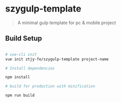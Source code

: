 # szygulp-template

> A minimal gulp template for pc & mobile project

## Build Setup

``` bash

# vue-cli init
vue init ztjy-fe/szygulp-template project-name

# Install dependencies

npm install

# build for production with minification

npm run build

```
